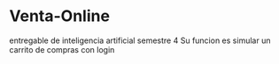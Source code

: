 # Venta-Online
entregable de inteligencia artificial semestre 4
Su funcion es simular un carrito de compras con login
